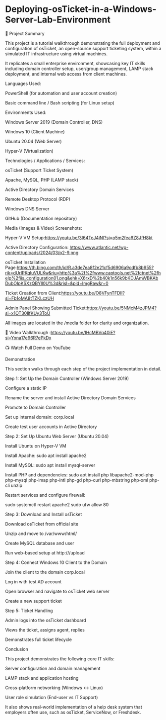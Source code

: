 # Deploying-osTicket-in-a-Windows-Server-Lab-Environment
📝 Project Summary

This project is a tutorial walkthrough demonstrating the full deployment and configuration of osTicket, an open-source support ticketing system, within a simulated IT infrastructure using virtual machines.

It replicates a small enterprise environment, showcasing key IT skills including domain controller setup, user/group management, LAMP stack deployment, and internal web access from client machines.

 Languages Used:

PowerShell (for automation and user account creation)

Basic command line / Bash scripting (for Linux setup)

 Environments Used:

Windows Server 2019 (Domain Controller, DNS)

Windows 10 (Client Machine)

Ubuntu 20.04 (Web Server)

Hyper-V (Virtualization)

 Technologies / Applications / Services:

osTicket (Support Ticket System)

Apache, MySQL, PHP (LAMP stack)

Active Directory Domain Services

Remote Desktop Protocol (RDP)

Windows DNS Server

GitHub (Documentation repository)

 Media (Images & Video)
Screenshots:

Hyper-V VM Setup:https://youtu.be/3I64TeJ4iNI?si=o5m2fea6Z8JfH8kt


Active Directory Configuration: https://www.atlantic.net/wp-content/uploads/2024/03/p2-9.png


osTicket Installation Page:https://th.bing.com/th/id/R.a3de7ea8f2e21cf5d6906a9cdfb8b955?rik=dUrIPKqIuVULKw&riu=http%3a%2f%2fwww.captools.net%2fctnet%2fhelp%2fiis_configuration01.png&ehk=X6rxD%2b40k1n56k9bKDJAmWBKAbDubOIpKSXzQBYll0U%3d&risl=&pid=ImgRaw&r=0


Ticket Creation from Client:https://youtu.be/O8VFynTFDII?si=Fb1oMA8tTZKLczUH


Admin Panel Showing Submitted Ticket:https://youtu.be/5NMcM4zJPM4?si=x1OT30IlfKUy3ToU


 All images are located in the /media folder for clarity and organization.

🎥 Video Walkthrough :https://youtu.be/IHcMBVq40iE?si=Yxna17e96R7ePkDx

📺 Watch Full Demo on YouTube

 Demonstration

This section walks through each step of the project implementation in detail.

 Step 1: Set Up the Domain Controller (Windows Server 2019)

Configure a static IP

Rename the server and install Active Directory Domain Services

Promote to Domain Controller

Set up internal domain: corp.local

Create test user accounts in Active Directory

 Step 2: Set Up Ubuntu Web Server (Ubuntu 20.04)

Install Ubuntu on Hyper-V VM

Install Apache: sudo apt install apache2

Install MySQL: sudo apt install mysql-server

Install PHP and dependencies:
sudo apt install php libapache2-mod-php php-mysql php-imap php-intl php-gd php-curl php-mbstring php-xml php-cli unzip

Restart services and configure firewall:

sudo systemctl restart apache2
sudo ufw allow 80

 Step 3: Download and Install osTicket

Download osTicket from official site

Unzip and move to /var/www/html/

Create MySQL database and user

Run web-based setup at http://<ubuntu-ip>/upload

Step 4: Connect Windows 10 Client to the Domain

Join the client to the domain corp.local

Log in with test AD account

Open browser and navigate to osTicket web server

Create a new support ticket

 Step 5: Ticket Handling

Admin logs into the osTicket dashboard

Views the ticket, assigns agent, replies

Demonstrates full ticket lifecycle

 Conclusion

This project demonstrates the following core IT skills:

Server configuration and domain management

LAMP stack and application hosting

Cross-platform networking (Windows ↔ Linux)

User role simulation (End-user vs IT Support)

It also shows real-world implementation of a help desk system that employers often use, such as osTicket, ServiceNow, or Freshdesk.
